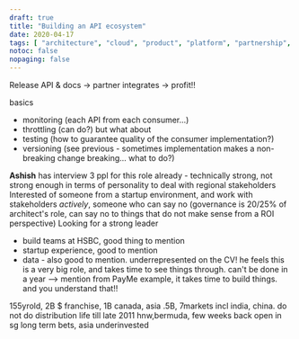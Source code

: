 ```yaml
---
draft: true
title: "Building an API ecosystem"
date: 2020-04-17
tags: [ "architecture", "cloud", "product", "platform", "partnership", "API"]
notoc: false
nopaging: false
---
```


Release API & docs -> partner integrates -> profit!!

basics
- monitoring (each API from each consumer...)
- throttling (can do?)
but what about
- testing (how to guarantee quality of the consumer implementation?)
- versioning (see previous - sometimes implementation makes a non-breaking change breaking... what to do?)



**Ashish** has interview 3 ppl for this role already - technically strong, not strong enough in terms of personality to deal with regional stakeholders
Interested of someone from a startup environment, and work with stakeholders *actively*, someone who can say no (governance is 20/25% of architect's role, can say no to things that do not make sense from a ROI perspective)
Looking for a strong leader
- build teams at HSBC, good thing to mention
- startup experience, good to mention
- data - also good to mention. underrepresented on the CV!
he feels this is a very big role, and takes time to see things through. can't be done in a year
--> mention from PayMe example, it takes time to build things. and you understand that!!

155yrold, 2B $ franchise, 1B canada, asia .5B, 7markets incl india, china.
do not do distribution
life till late 2011
hnw,bermuda, few weeks back open in sg
long term bets, asia underinvested
